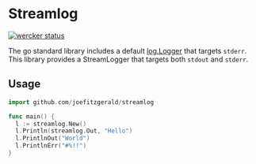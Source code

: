 # Streamlog

[![wercker status](https://app.wercker.com/status/3c161febd57a5afe98400a45214b02d2/m "wercker status")](https://app.wercker.com/project/bykey/3c161febd57a5afe98400a45214b02d2)

The go standard library includes a default
[log.Logger](http://golang.org/pkg/log/#Logger) that targets `stderr`. This
library provides a StreamLogger that targets both `stdout` and `stderr`.

## Usage

```go
import github.com/joefitzgerald/streamlog

func main() {
  l := streamlog.New()
  l.Println(streamlog.Out, "Hello")
  l.PrintlnOut("World")
  l.PrintlnErr("#%!!")
}
```
